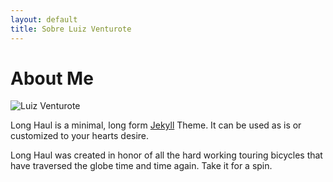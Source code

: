 ```yaml
---
layout: default
title: Sobre Luiz Venturote
---
```


<div class="post">
	<h1 class="pageTitle">About Me</h1>
  <div class="avatar">
    <img src="{{ '/assets/img/avatar.png' | prepend: site.baseurl }}" alt="Luiz Venturote">   
  </div>
	<p class="intro">Long Haul is a minimal, long form <a href="http://jekyllrb.com">Jekyll</a> Theme. It can be used as is or customized to your hearts desire.</p>
	<p>Long Haul was created in honor of all the hard working touring bicycles that have traversed the globe time and time again. Take it for a spin.</p>
</div>
